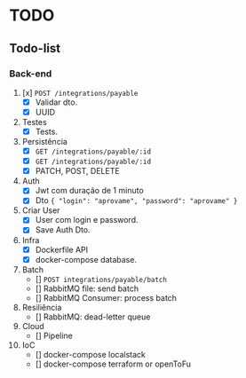 # TODO
## Todo-list
### Back-end
1. [x] `POST /integrations/payable`
    - [x] Validar dto.
    - [x] UUID
2. Testes
    - [x] Tests.
3. Persistência
    - [x] `GET /integrations/payable/:id`
    - [x] `GET /integrations/payable/:id`
    - [x] PATCH, POST, DELETE
4. Auth
    - [x] Jwt com duração de 1 minuto
    - [x] Dto `{ "login": "aprovame", "password": "aprovame" }`
5. Criar User
    - [x] User com login e password.
    - [x] Save Auth Dto.
6. Infra
    - [x] Dockerfile API
    - [x] docker-compose database.
7. Batch
    - [] `POST integrations/payable/batch`
    - [] RabbitMQ file: send batch
    - [] RabbitMQ Consumer: process batch
8. Resiliência
    - [] RabbitMQ: dead-letter queue
9. Cloud
    - [] Pipeline
10. IoC
    - [] docker-compose localstack
    - [] docker-compose terraform or openToFu
